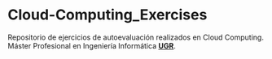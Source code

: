 # Cloud-Computing_Exercises

Repositorio de ejercicios de autoevaluación realizados en Cloud Computing.
Máster Profesional en Ingeniería Informática [**UGR**](https://www.ugr.es/).
